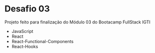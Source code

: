 # Desafio 03
Projeto feito para finalização do Módulo 03 do Bootacamp FullStack IGTI

* JavaScript
* React
* React-Functional-Components
* React-Hooks